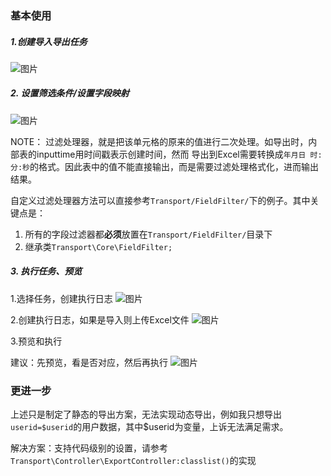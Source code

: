 ### 基本使用

##### 1.创建导入导出任务

 ![图片](https://dn-coding-net-production-pp.qbox.me/0dc859c7-6959-4412-90ff-43177c65e09a.png) 

##### 2. 设置筛选条件/设置字段映射

 ![图片](https://dn-coding-net-production-pp.qbox.me/18f0b7e1-3ae3-474f-9936-630947fcce75.png) 

 NOTE： 过滤处理器，就是把该单元格的原来的值进行二次处理。如导出时，内部表的inputtime用时间戳表示创建时间，然而
 导出到Excel需要转换成`年月日 时:分:秒`的格式。因此表中的值不能直接输出，而是需要过滤处理格式化，进而输出结果。

 自定义过滤处理器方法可以直接参考`Transport/FieldFilter/`下的例子。其中关键点是：

 1. 所有的字段过滤器都**必须**放置在`Transport/FieldFilter/`目录下
 2. 继承类`Transport\Core\FieldFilter;`

##### 3. 执行任务、预览

1.选择任务，创建执行日志
![图片](https://dn-coding-net-production-pp.qbox.me/0d6a048a-ed88-4ea6-a7ad-417f19195e30.png) 

2.创建执行日志，如果是导入则上传Excel文件
![图片](https://dn-coding-net-production-pp.qbox.me/ce61851b-83ac-4437-8198-28322a014962.png) 

3.预览和执行

建议：先预览，看是否对应，然后再执行
![图片](https://dn-coding-net-production-pp.qbox.me/547f1e8a-2892-4160-8baa-bb6f16f8b255.png) 


### 更进一步

上述只是制定了静态的导出方案，无法实现动态导出，例如我只想导出`userid=$userid`的用户数据，其中$userid为变量，上诉无法满足需求。

解决方案：支持代码级别的设置，请参考`Transport\Controller\ExportController:classlist()`的实现
